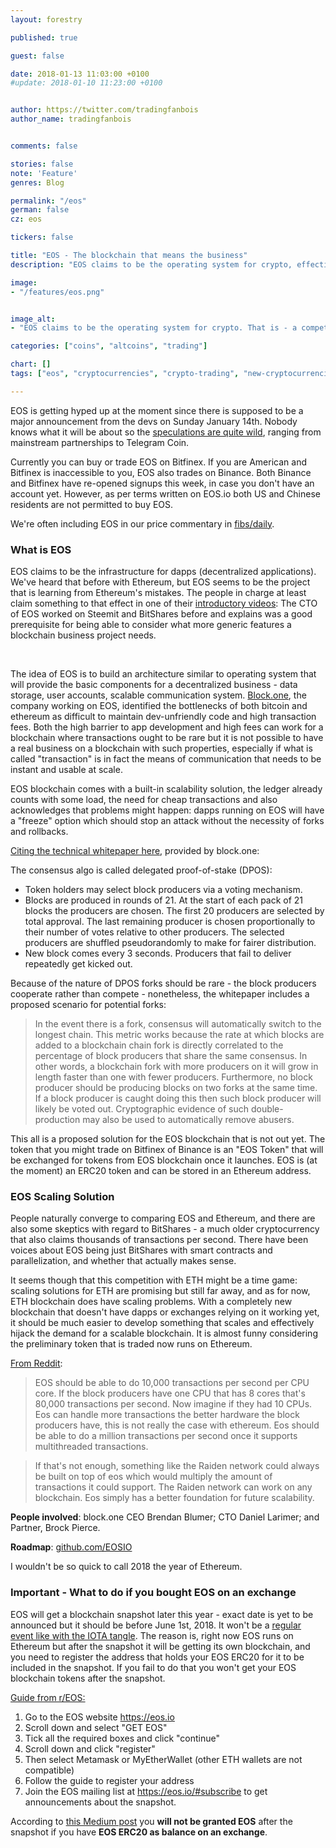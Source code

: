 ```yaml
---
layout: forestry

published: true

guest: false

date: 2018-01-13 11:03:00 +0100
#update: 2018-01-10 11:23:00 +0100


author: https://twitter.com/tradingfanbois
author_name: tradingfanbois


comments: false

stories: false
note: 'Feature'
genres: Blog

permalink: "/eos"
german: false
cz: eos

tickers: false

title: "EOS - The blockchain that means the business"
description: "EOS claims to be the operating system for crypto, effectively a competitor to the Ethereum platform."

image:
- "/features/eos.png"


image_alt:
- "EOS claims to be the operating system for crypto. That is - a competition to ETH."

categories: ["coins", "altcoins", "trading"]

chart: []
tags: ["eos", "cryptocurrencies", "crypto-trading", "new-cryptocurrencies", "altcoin-trading", "bitfinex"]

---
```


EOS is getting hyped up at the moment since there is supposed to be a major announcement from the devs on Sunday January 14th. Nobody knows what it will be about so the [speculations are quite wild](https://www.reddit.com/r/eos/comments/7pzdak/me_trying_to_figure_out_what_the_special/), ranging from mainstream partnerships to Telegram Coin.

Currently you can buy or trade EOS on Bitfinex. If you are American and Bitfinex is inaccessible to you, EOS also trades on Binance. Both Binance and Bitfinex have re-opened signups this week, in case you don't have an account yet. However, as per terms written on EOS.io both US and Chinese residents are not permitted to buy EOS.

We're often including EOS in our price commentary in [fibs/daily](/fibs/daily/).

### What is EOS

EOS claims to be the infrastructure for dapps (decentralized applications). We've heard that before with Ethereum, but EOS seems to be the project that is learning from Ethereum's mistakes. The people in charge at least claim something to that effect in one of their [introductory videos](https://youtu.be/eRAxrqaqGEQ): The CTO of EOS worked on Steemit and BitShares before and explains was a good prerequisite for being able to consider what more generic features a blockchain business project needs.

<amp-youtube
       data-videoid="eRAxrqaqGEQ"
       layout="responsive"
       width="700" height="360">
</amp-youtube>

<p>&nbsp;</p>

The idea of EOS is to build an architecture similar to operating system that will provide the basic components for a decentralized business - data storage, user accounts, scalable communication system. [Block.one](http://block.one/), the company working on EOS, identified the bottlenecks of both bitcoin and ethereum as difficult to maintain dev-unfriendly code and high transaction fees. Both the high barrier to app development and high fees can work for a blockchain where transactions ought to be rare but it is not possible to have a real business on a blockchain with such properties, especially if what is called "transaction" is in fact the means of communication that needs to be instant and usable at scale.

EOS blockchain comes with a built-in scalability solution, the ledger already counts with some load, the need for cheap transactions and also acknowledges that problems might happen: dapps running on EOS will have a "freeze" option which should stop an attack without the necessity of forks and rollbacks.

[Citing the technical whitepaper here](https://github.com/EOSIO/Documentation/blob/master/TechnicalWhitePaper.md), provided by block.one:

The consensus algo is called delegated proof-of-stake (DPOS):

* Token holders may select block producers via a voting mechanism.
* Blocks are produced in rounds of 21. At the start of each pack of 21 blocks the producers are chosen. The first 20 producers are selected by total approval. The last remaining producer is chosen proportionally to their number of votes relative to other producers. The selected producers are shuffled pseudorandomly to make for fairer distribution.
* New block comes every 3 seconds. Producers that fail to deliver repeatedly get kicked out.

Because of the nature of DPOS forks should be rare - the block producers cooperate rather than compete - nonetheless, the whitepaper includes a proposed scenario for potential forks:

> In the event there is a fork, consensus will automatically switch to the longest chain. This metric works because the rate at which blocks are added to a blockchain chain fork is directly correlated to the percentage of block producers that share the same consensus. In other words, a blockchain fork with more producers on it will grow in length faster than one with fewer producers. Furthermore, no block producer should be producing blocks on two forks at the same time. If a block producer is caught doing this then such block producer will likely be voted out. Cryptographic evidence of such double-production may also be used to automatically remove abusers.

This all is a proposed solution for the EOS blockchain that is not out yet. The token that you might trade on Bitfinex of Binance is an "EOS Token" that will be exchanged for tokens from EOS blockchain once it launches. EOS is (at the moment) an ERC20 token and can be stored in an Ethereum address.

### EOS Scaling Solution

People naturally converge to comparing EOS and Ethereum, and there are also some skeptics with regard to BitShares - a much older cryptocurrency that also claims thousands of transactions per second. There have been voices about EOS being just BitShares with smart contracts and parallelization, and whether that actually makes sense.

It seems though that this competition with ETH might be a time game: scaling solutions for ETH are promising but still far away, and as for now, ETH blockchain does have scaling problems. With a completely new blockchain that doesn't have dapps or exchanges relying on it working yet, it should be much easier to develop something that scales and effectively hijack the demand for a scalable blockchain. It is almost funny considering the preliminary token that is traded now runs on Ethereum.

[From Reddit](https://www.reddit.com/r/eos/comments/6yghxk/question_on_eos_scaling_vs_other_blockchains/):

> EOS should be able to do 10,000 transactions per second per CPU core. If the block producers have one CPU that has 8 cores that's 80,000 transactions per second. Now imagine if they had 10 CPUs. Eos can handle more transactions the better hardware the block producers have, this is not really the case with ethereum. Eos should be able to do a million transactions per second once it supports multithreaded transactions.

> If that's not enough, something like the Raiden network could always be built on top of eos which would multiply the amount of transactions it could support. The Raiden network can work on any blockchain. Eos simply has a better foundation for future scalability.


**People involved**: block.one CEO Brendan Blumer; CTO Daniel Larimer; and Partner, Brock Pierce.

**Roadmap**: [github.com/EOSIO](https://github.com/EOSIO/Documentation/blob/master/Roadmap.md)

I wouldn't be so quick to call 2018 the year of Ethereum.

### Important - What to do if you bought EOS on an exchange

EOS will get a blockchain snapshot later this year - exact date is yet to be announced but it should be before June 1st, 2018. It won't be a [regular event like with the IOTA tangle](/iota-snapshots/). The reason is, right now EOS runs on Ethereum but after the snapshot it will be getting its own blockchain, and you need to register the address that holds your EOS ERC20 for it to be included in the snapshot. If you fail to do that you won't get your EOS blockchain tokens after the snapshot.

[Guide from r/EOS:](https://www.reddit.com/r/eos/comments/7jnxwm/so_you_bought_your_eos_on_an_exchange_what_you_do/)

1. Go to the EOS website https://eos.io
2. Scroll down and select "GET EOS"
3. Tick all the required boxes and click "continue"
4. Scroll down and click "register"
5. Then select Metamask or MyEtherWallet (other ETH wallets are not compatible)
6. Follow the guide to register your address
7. Join the EOS mailing list at https://eos.io/#subscribe to get announcements about the snapshot.

According to [this Medium post](https://medium.com/@EOS_HelpGuide/eos-purchased-on-exchanges-what-you-need-to-know-updated-15-dec-2017-4a9b39ab42ee) you **will not be granted EOS** after the snapshot if you have **EOS ERC20 as balance on an exchange**.
